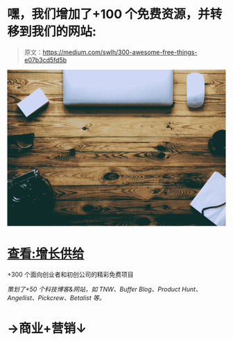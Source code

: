 # 嘿，我们增加了+100 个免费资源，并转移到我们的网站:

> 原文：<https://medium.com/swlh/300-awesome-free-things-e07b3cd5fd5b>

![](img/98aebeb0e5ccae8756b7043b1f0d4180.png)

# [查看:增长供给](http://growthsupply.com/free/)

+300 个面向创业者和初创公司的精彩免费项目

*策划了+50 个科技博客&网站，如 TNW、Buffer Blog、Product Hunt、Angellist、Pickcrew、Betalist 等。*

# →商业+营销↓